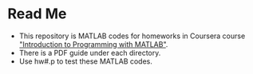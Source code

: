 # Read Me

+ This repository is MATLAB codes for homeworks in Coursera course ["Introduction to Programming with MATLAB"](https://class.coursera.org/matlab-002).
+ There is a PDF guide under each directory.
+ Use hw#.p to test these MATLAB codes.